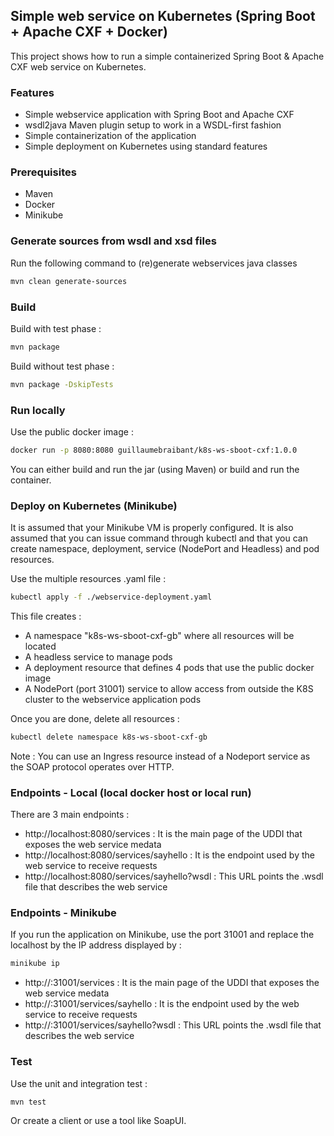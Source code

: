 ## Simple web service on Kubernetes (Spring Boot + Apache CXF + Docker)

This project shows how to run a simple containerized Spring Boot & Apache CXF web service on Kubernetes.

### Features

- Simple webservice application with Spring Boot and Apache CXF
- wsdl2java Maven plugin setup to work in a WSDL-first fashion
- Simple containerization of the application
- Simple deployment on Kubernetes using standard features

### Prerequisites

- Maven
- Docker
- Minikube

### Generate sources from wsdl and xsd files

Run the following command to (re)generate webservices java classes

```bash
mvn clean generate-sources
```

### Build

Build with test phase :

```bash
mvn package
```

Build without test phase :

```bash
mvn package -DskipTests
```

### Run locally

Use the public docker image :

```bash
docker run -p 8080:8080 guillaumebraibant/k8s-ws-sboot-cxf:1.0.0
```

You can either build and run the jar (using Maven) or build and run the container.

### Deploy on Kubernetes (Minikube)

It is assumed that your Minikube VM is properly configured. It is also assumed that you can issue command through kubectl and that you can create namespace, deployment, service (NodePort and Headless) and pod resources.

Use the multiple resources .yaml file :

```bash
kubectl apply -f ./webservice-deployment.yaml
```

This file creates :

- A namespace "k8s-ws-sboot-cxf-gb" where all resources will be located
- A headless service to manage pods
- A deployment resource that defines 4 pods that use the public docker image
- A NodePort (port 31001) service to allow access from outside the K8S cluster to the webservice application pods

Once you are done, delete all resources :

```bash
kubectl delete namespace k8s-ws-sboot-cxf-gb
```

Note : You can use an Ingress resource instead of a Nodeport service as the SOAP protocol operates over HTTP.

### Endpoints - Local (local docker host or local run)

There are 3 main endpoints :

- http://localhost:8080/services :
It is the main page of the UDDI that exposes the web service medata
- http://localhost:8080/services/sayhello :
It is the endpoint used by the web service to receive requests
- http://localhost:8080/services/sayhello?wsdl :
This URL points the .wsdl file that describes the web service

### Endpoints - Minikube

If you run the application on Minikube, use the port 31001 and replace the localhost by the IP address displayed by :

```bash
minikube ip
```

- http://<minikube-ip>:31001/services :
It is the main page of the UDDI that exposes the web service medata
- http://<minikube-ip>:31001/services/sayhello :
It is the endpoint used by the web service to receive requests
- http://<minikube-ip>:31001/services/sayhello?wsdl :
This URL points the .wsdl file that describes the web service

### Test

Use the unit and integration test :

```bash
mvn test
```

Or create a client or use a tool like SoapUI.
